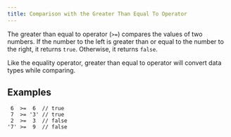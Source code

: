 ```yaml
---
title: Comparison with the Greater Than Equal To Operator
---
```

The greater than equal to operator (`>=`) compares the values of two numbers. If the number to the left is greater than or equal to the number to the right, it returns `true`. Otherwise, it returns `false`.

Like the equality operator, greater than equal to operator will convert data types while comparing.

## Examples

     6  >=  6  // true
     7  >= '3' // true
     2  >=  3  // false
    '7' >=  9  // false